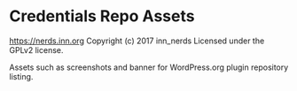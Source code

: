 # Credentials Repo Assets #
https://nerds.inn.org
Copyright (c) 2017 inn_nerds
Licensed under the GPLv2 license.

Assets such as screenshots and banner for WordPress.org plugin repository listing.